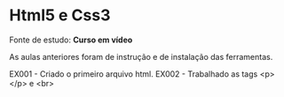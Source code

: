 # Html5 e Css3

Fonte de estudo: <strong>Curso em vídeo</strong>

As aulas anteriores foram de instrução e de instalação das ferramentas. 

EX001 - Criado o primeiro arquivo html.
EX002 - Trabalhado as tags &lt;p&gt; &lt;/p&gt; e &lt;br&gt; 
